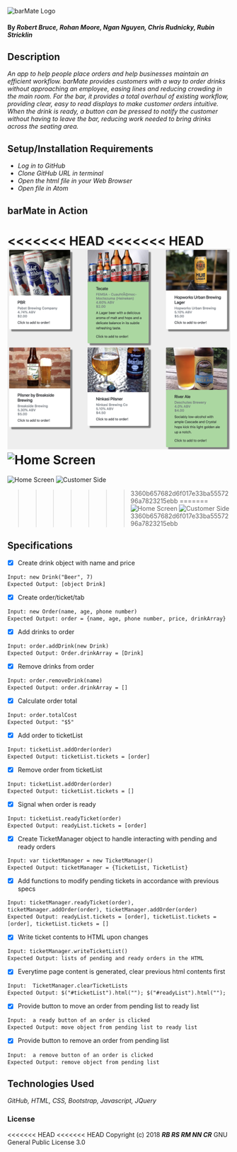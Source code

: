 ![barMate Logo](images/logo.png)


#### By _**Robert Bruce, Rohan Moore, Ngan Nguyen, Chris Rudnicky, Rubin Stricklin**_


## Description

_An app to help people place orders and help businesses maintain an efficient workflow.  barMate provides customers with a way to order drinks without approaching an employee, easing lines and reducing crowding in the main room.  For the bar, it provides a total overhaul of existing workflow, providing clear, easy to read displays to make customer orders intuitive.  When the drink is ready, a button can be pressed to notify the customer without having to leave the bar, reducing work needed to bring drinks across the seating area._

## Setup/Installation Requirements

* _Log in to GitHub_
* _Clone GitHub URL in terminal_
* _Open the html file in your Web Browser_
* _Open file in Atom_

## barMate in Action

<<<<<<< HEAD
<<<<<<< HEAD
![Customer Side](public/images/customer-screen.png)
![Home Screen](public/images/home-screen.png)
=======
![Home Screen](images/home-screen.png)
![Customer Side](images/customer-screen.png)
>>>>>>> 3360b657682d6f017e33ba5557296a7823215ebb
=======
![Home Screen](images/home-screen.png)
![Customer Side](images/customer-screen.png)
>>>>>>> 3360b657682d6f017e33ba5557296a7823215ebb

## Specifications

- [x] Create drink object with name and price
````
Input: new Drink("Beer", 7)
Expected Output: [object Drink]
````

- [x] Create order/ticket/tab
````
Input: new Order(name, age, phone number)
Expected Output: order = {name, age, phone number, price, drinkArray}
````

- [x] Add drinks to order
````
Input: order.addDrink(new Drink)
Expected Output: Order.drinkArray = [Drink]
````

- [x] Remove drinks from order
````
Input: order.removeDrink(name)
Expected Output: order.drinkArray = []
````

- [x] Calculate order total
````
Input: order.totalCost
Expected Output: "$5"
````

- [x] Add order to ticketList
````
Input: ticketList.addOrder(order)
Expected Output: ticketList.tickets = [order]
````

- [x] Remove order from ticketList
````
Input: ticketList.addOrder(order)
Expected Output: ticketList.tickets = []
````

- [x] Signal when order is ready
````
Input: ticketList.readyTicket(order)
Expected Output: readyList.tickets = [order]
````

- [x] Create TicketManager object to handle interacting with pending and ready orders
````
Input: var ticketManager = new TicketManager()
Expected Output: ticketManager = {TicketList, TicketList}
````

- [x] Add functions to modify pending tickets in accordance with previous specs
````
Input: ticketManager.readyTicket(order), ticketManager.addOrder(order), ticketManager.addOrder(order)
Expected Output: readyList.tickets = [order], ticketList.tickets = [order], ticketList.tickets = []
````

- [x] Write ticket contents to HTML upon changes
````
Input: ticketManager.writeTicketList()
Expected Output: lists of pending and ready orders in the HTML
````

- [x] Everytime page content is generated, clear previous html contents first
````
Input:  TicketManager.clearTicketLists
Expected Output: $("#ticketList").html(""); $("#readyList").html("");
````

- [x] Provide button to move an order from pending list to ready list
````
Input:  a ready button of an order is clicked
Expected Output: move object from pending list to ready list
````


- [x] Provide button to remove an order from pending list
````
Input:  a remove button of an order is clicked
Expected Output: remove object from pending list  
````

## Technologies Used
_GitHub, HTML, CSS, Bootstrap, Javascript, JQuery_

### License
<<<<<<< HEAD
<<<<<<< HEAD
Copyright (c) 2018 **_RB RS RM NN CR_** GNU General Public License 3.0
